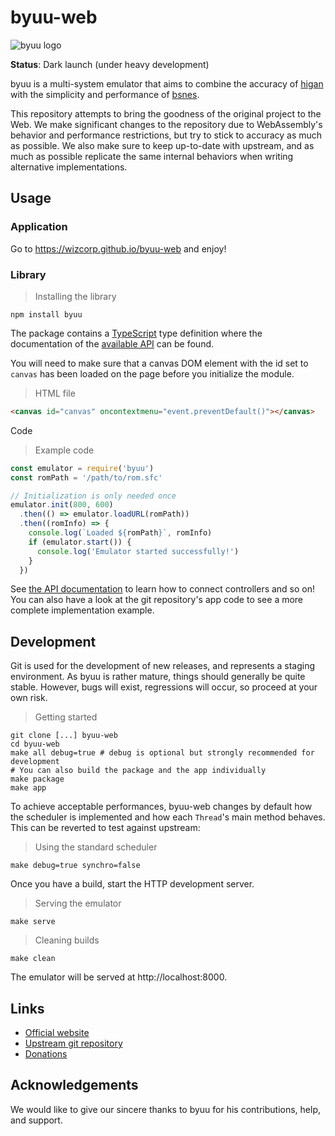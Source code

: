# byuu-web

![byuu logo](https://byuu.org/images/byuu/github/byuu-logo-small.png)

**Status**: Dark launch (under heavy development)

byuu is a multi-system emulator that aims to combine the accuracy of
[higan](https://byuu.org/higan) with the simplicity and performance of
[bsnes](https://byuu.org/bsnes).

This repository attempts to bring the goodness of the original project to the Web. 
We make significant changes to the repository due to WebAssembly's behavior and 
performance restrictions, but try to stick to accuracy as much as possible. 
We also make sure to keep up-to-date with upstream, and as much as possible 
replicate the same internal behaviors when writing alternative implementations.

## Usage

### Application 

Go to https://wizcorp.github.io/byuu-web and enjoy!

### Library

> Installing the library

```shell
npm install byuu
```

The package contains a [TypeScript](https://www.typescriptlang.org/) type definition where the 
documentation of the [available API](./higan/target-web/api.d.ts) can be found.

You will need to make sure that a canvas DOM element with the id set to `canvas` has
been loaded on the page before you initialize the module.

> HTML file

```html
<canvas id="canvas" oncontextmenu="event.preventDefault()"></canvas>
```

Code 

> Example code

```js
const emulator = require('byuu')
const romPath = '/path/to/rom.sfc'

// Initialization is only needed once
emulator.init(800, 600)
  .then(() => emulator.loadURL(romPath))
  .then((romInfo) => {
    console.log(`Loaded ${romPath}`, romInfo)
    if (emulator.start()) {
      console.log('Emulator started successfully!')
    }
  })
```

See [the API documentation](./higan/target-web/api.d.ts) to learn how
to connect controllers and so on! You can also have a look at the 
git repository's app code to see a more complete implementation example.

## Development

Git is used for the development of new releases, and represents a staging
environment. As byuu is rather mature, things should generally be quite stable.
However, bugs will exist, regressions will occur, so proceed at your own risk.

> Getting started

```shell
git clone [...] byuu-web
cd byuu-web
make all debug=true # debug is optional but strongly recommended for development
# You can also build the package and the app individually
make package
make app
```

To achieve acceptable performances, byuu-web changes by default how the scheduler
is implemented and how each `Thread`'s main method behaves. This can be reverted
to test against upstream:

> Using the standard scheduler

```shell
make debug=true synchro=false
```

Once you have a build, start the HTTP development server.

> Serving the emulator

```shell
make serve
```

> Cleaning builds

```shell
make clean
```

The emulator will be served at http://localhost:8000.

## Links

  - [Official website](https://byuu.org/byuu)
  - [Upstream git repository](https://github.com/byuu/byuu)
  - [Donations](https://patreon.com/byuu)

## Acknowledgements

We would like to give our sincere thanks to byuu for his contributions, help,
and support.
